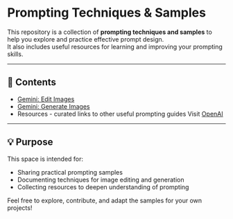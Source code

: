 # Prompting Techniques & Samples

This repository is a collection of **prompting techniques and samples** to help you explore and practice effective prompt design.  
It also includes useful resources for learning and improving your prompting skills.

---

## 📂 Contents

- [Gemini: Edit Images](./gemini-edit-images.md)  
- [Gemini: Generate Images](./gemini-generate-images.md)  
- Resources - curated links to other useful prompting guides
Visit [OpenAI](https://www.openai.com) 
---

## 💡 Purpose

This space is intended for:
- Sharing practical prompting samples
- Documenting techniques for image editing and generation
- Collecting resources to deepen understanding of prompting

Feel free to explore, contribute, and adapt the samples for your own projects!
